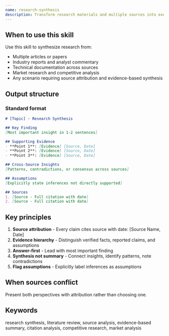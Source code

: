 ```yaml
---
name: research-synthesis
description: Transform research materials and multiple sources into executive summaries with proper citations, evidence hierarchy, and actionable insights. Claude should use this skill when synthesizing research articles, reports, or multiple information sources into decision-ready summaries.
---
```


## When to use this skill

Use this skill to synthesize research from:
- Multiple articles or papers
- Industry reports and analyst commentary
- Technical documentation across sources
- Market research and competitive analysis
- Any scenario requiring source attribution and evidence-based synthesis

## Output structure

### Standard format

```markdown
# [Topic] - Research Synthesis

## Key Finding
[Most important insight in 1-2 sentences]

## Supporting Evidence
- **Point 1**: [Evidence] [Source, Date]
- **Point 2**: [Evidence] [Source, Date]
- **Point 3**: [Evidence] [Source, Date]

## Cross-Source Insights
[Patterns, contradictions, or consensus across sources]

## Assumptions
[Explicitly state inferences not directly supported]

## Sources
1. [Source - Full citation with date]
2. [Source - Full citation with date]
```

## Key principles

1. **Source attribution** - Every claim cites source with date: [Source Name, Date]
2. **Evidence hierarchy** - Distinguish verified facts, reported claims, and assumptions
3. **Answer-first** - Lead with most important finding
4. **Synthesis not summary** - Connect insights, identify patterns, note contradictions
5. **Flag assumptions** - Explicitly label inferences as assumptions

## When sources conflict

Present both perspectives with attribution rather than choosing one.

## Keywords

research synthesis, literature review, source analysis, evidence-based summary, citation analysis, competitive research, market analysis

